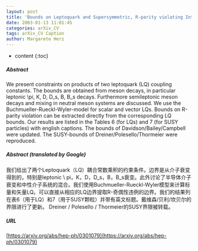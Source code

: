 ```yaml
---
layout: post
title: 'Bounds on Leptoquark and Supersymmetric, R-parity violating Interactions from Meson Decays'
date: 2003-01-13 11:01:45
categories: arXiv_CV
tags: arXiv_CV Caption
author: Margarete Herz
---
```


* content
{:toc}

##### Abstract
We present constraints on products of two leptoquark (LQ) coupling constants. The bounds are obtained from meson decays, in particular leptonic \pi, K, D, D_s, B, B_s decays. Furthermore semileptonic meson decays and mixing in neutral meson systems are discussed. We use the Buchmueller-Rueckl-Wyler-model for scalar and vector LQs. Bounds on R-parity violation can be extracted directly from the corresponding LQ bounds. Our results are listed in the Tables 6 (for LQs) and 7 (for SUSY particles) with english captions. The bounds of Davidson/Bailey/Campbell were updated. The SUSY-bounds of Dreiner/Polesello/Thormeier were reproduced.

##### Abstract (translated by Google)
我们给出了两个Leptoquark（LQ）耦合常数乘积的约束条件。边界是从介子衰变得到的，特别是leptonic \ pi，K，D，D_s，B，B_s衰变。此外讨论了半导体介子衰变和中性介子系统的混合。我们使用Buchmueller-Rueckl-Wyler模型来计算标量和矢量LQ。可以直接从相应的LQ边界提取R-奇偶性违例的边界。我们的结果列在表6（用于LQ）和7（用于SUSY颗粒）并带有英文标题。戴维森/贝利/坎贝尔的界限进行了更新。 Dreiner / Polesello / Thormeier的SUSY界限被转载。

##### URL
[https://arxiv.org/abs/hep-ph/0301079](https://arxiv.org/abs/hep-ph/0301079)

